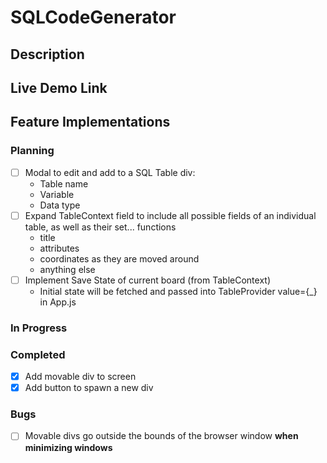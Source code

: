 # SQLCodeGenerator

## Description

## Live Demo Link

## Feature Implementations

### Planning
- [ ] Modal to edit and add to a SQL Table div: 
    - Table name
    - Variable
    - Data type
- [ ] Expand TableContext field to include all possible fields of an individual table, as well as their set... functions
    - title
    - attributes
    - coordinates as they are moved around
    - anything else
- [ ] Implement Save State of current board (from TableContext)
    - Initial state will be fetched and passed into TableProvider value={_} in App.js

### In Progress


### Completed
- [x] Add movable div to screen
- [x] Add button to spawn a new div

### Bugs
- [ ] Movable divs go outside the bounds of the browser window **when minimizing windows**
